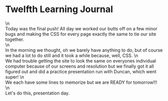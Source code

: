# Twelfth Learning Journal  
\n  
Today was the final push! All day we worked our butts off on a few minor bugs and making the CSS for every page exactly the same to tie our site together.  
\n  
In the morning we thought, oh we barely have anything to do, but of course we had a lot to do still and it took a while because, well, CSS.
\n  
We had trouble getting the site to look the same on everyones individual computer because of our screens and resolution but we finally got it all figured out and did a practice presentation run with Duncan, which went super!
\n  
We each have some lines to memorize but we are READY for tomorrow!!!  
\n  
Let's do this, presentation day.  
